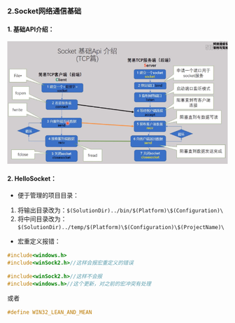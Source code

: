 ### 2.Socket网络通信基础   
#### 1. 基础API介绍：
![](images\SocketBaseAPI.png)
#### 2. HelloSocket：
+ 便于管理的项目目录：
1. 将输出目录改为：```$(SolutionDir)../bin/$(Platform)\$(Configuration)\```
1. 将中间目录改为：```$(SolutionDir)../temp/$(Platform)\$(Configuration)\$(ProjectName)\```
+ 宏重定义报错：
```c
#include<windows.h>
#include<winSock2.h>//这样会报宏重定义的错误
```
```c
#include<winSock2.h>//这样不会报
#include<windows.h>//这个更新，对之前的宏冲突有处理
```
或者 
```c
#define WIN32_LEAN_AND_MEAN
```